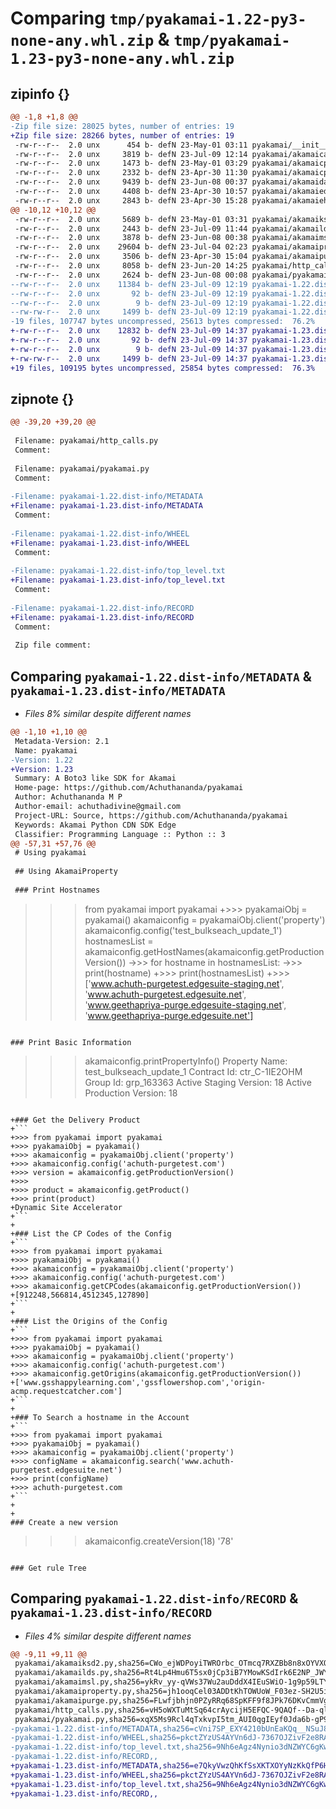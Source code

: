 # Comparing `tmp/pyakamai-1.22-py3-none-any.whl.zip` & `tmp/pyakamai-1.23-py3-none-any.whl.zip`

## zipinfo {}

```diff
@@ -1,8 +1,8 @@
-Zip file size: 28025 bytes, number of entries: 19
+Zip file size: 28266 bytes, number of entries: 19
 -rw-r--r--  2.0 unx      454 b- defN 23-May-01 03:11 pyakamai/__init__.py
 -rw-r--r--  2.0 unx     3819 b- defN 23-Jul-09 12:14 pyakamai/akamaicasemanagement.py
 -rw-r--r--  2.0 unx     1473 b- defN 23-May-01 03:29 pyakamai/akamaicpcode.py
 -rw-r--r--  2.0 unx     2332 b- defN 23-Apr-30 11:30 pyakamai/akamaicps.py
 -rw-r--r--  2.0 unx     9439 b- defN 23-Jun-08 00:37 pyakamai/akamaidatastream.py
 -rw-r--r--  2.0 unx     4408 b- defN 23-Apr-30 10:57 pyakamai/akamaiedns.py
 -rw-r--r--  2.0 unx     2843 b- defN 23-Apr-30 15:28 pyakamai/akamaiehn.py
@@ -10,12 +10,12 @@
 -rw-r--r--  2.0 unx     5689 b- defN 23-May-01 03:31 pyakamai/akamaiksd2.py
 -rw-r--r--  2.0 unx     2443 b- defN 23-Jul-09 11:44 pyakamai/akamailds.py
 -rw-r--r--  2.0 unx     3878 b- defN 23-Jun-08 00:38 pyakamai/akamaimsl.py
 -rw-r--r--  2.0 unx    29604 b- defN 23-Jul-04 02:23 pyakamai/akamaiproperty.py
 -rw-r--r--  2.0 unx     3506 b- defN 23-Apr-30 15:04 pyakamai/akamaipurge.py
 -rw-r--r--  2.0 unx     8058 b- defN 23-Jun-20 14:25 pyakamai/http_calls.py
 -rw-r--r--  2.0 unx     2624 b- defN 23-Jun-08 00:08 pyakamai/pyakamai.py
--rw-r--r--  2.0 unx    11384 b- defN 23-Jul-09 12:19 pyakamai-1.22.dist-info/METADATA
--rw-r--r--  2.0 unx       92 b- defN 23-Jul-09 12:19 pyakamai-1.22.dist-info/WHEEL
--rw-r--r--  2.0 unx        9 b- defN 23-Jul-09 12:19 pyakamai-1.22.dist-info/top_level.txt
--rw-rw-r--  2.0 unx     1499 b- defN 23-Jul-09 12:19 pyakamai-1.22.dist-info/RECORD
-19 files, 107747 bytes uncompressed, 25613 bytes compressed:  76.2%
+-rw-r--r--  2.0 unx    12832 b- defN 23-Jul-09 14:37 pyakamai-1.23.dist-info/METADATA
+-rw-r--r--  2.0 unx       92 b- defN 23-Jul-09 14:37 pyakamai-1.23.dist-info/WHEEL
+-rw-r--r--  2.0 unx        9 b- defN 23-Jul-09 14:37 pyakamai-1.23.dist-info/top_level.txt
+-rw-rw-r--  2.0 unx     1499 b- defN 23-Jul-09 14:37 pyakamai-1.23.dist-info/RECORD
+19 files, 109195 bytes uncompressed, 25854 bytes compressed:  76.3%
```

## zipnote {}

```diff
@@ -39,20 +39,20 @@
 
 Filename: pyakamai/http_calls.py
 Comment: 
 
 Filename: pyakamai/pyakamai.py
 Comment: 
 
-Filename: pyakamai-1.22.dist-info/METADATA
+Filename: pyakamai-1.23.dist-info/METADATA
 Comment: 
 
-Filename: pyakamai-1.22.dist-info/WHEEL
+Filename: pyakamai-1.23.dist-info/WHEEL
 Comment: 
 
-Filename: pyakamai-1.22.dist-info/top_level.txt
+Filename: pyakamai-1.23.dist-info/top_level.txt
 Comment: 
 
-Filename: pyakamai-1.22.dist-info/RECORD
+Filename: pyakamai-1.23.dist-info/RECORD
 Comment: 
 
 Zip file comment:
```

## Comparing `pyakamai-1.22.dist-info/METADATA` & `pyakamai-1.23.dist-info/METADATA`

 * *Files 8% similar despite different names*

```diff
@@ -1,10 +1,10 @@
 Metadata-Version: 2.1
 Name: pyakamai
-Version: 1.22
+Version: 1.23
 Summary: A Boto3 like SDK for Akamai
 Home-page: https://github.com/Achuthananda/pyakamai
 Author: Achuthananda M P
 Author-email: achuthadivine@gmail.com
 Project-URL: Source, https://github.com/Achuthananda/pyakamai
 Keywords: Akamai Python CDN SDK Edge
 Classifier: Programming Language :: Python :: 3
@@ -57,31 +57,76 @@
 # Using pyakamai
 
 ## Using AkamaiProperty
 
 ### Print Hostnames
 ```
 >>> from pyakamai import pyakamai
+>>> pyakamaiObj = pyakamai()
 >>> akamaiconfig = pyakamaiObj.client('property')
 >>> akamaiconfig.config('test_bulkseach_update_1')
 >>> hostnamesList = akamaiconfig.getHostNames(akamaiconfig.getProductionVersion())
->>> for hostname in hostnamesList:
->>>     print(hostname)
+>>> print(hostnamesList)
+>>> ['www.achuth-purgetest.edgesuite-staging.net', 'www.achuth-purgetest.edgesuite.net', 'www.geethapriya-purge.edgesuite-staging.net', 'www.geethapriya-purge.edgesuite.net']
 ```
 
 ### Print Basic Information
 ```
 >>> akamaiconfig.printPropertyInfo()
 Property Name: test_bulkseach_update_1
 Contract Id: ctr_C-1IE2OHM
 Group Id: grp_163363
 Active Staging Version: 18
 Active Production Version: 18
 ```
 
+### Get the Delivery Product
+```
+>>> from pyakamai import pyakamai
+>>> pyakamaiObj = pyakamai()
+>>> akamaiconfig = pyakamaiObj.client('property')
+>>> akamaiconfig.config('achuth-purgetest.com')
+>>> version = akamaiconfig.getProductionVersion()
+>>> 
+>>> product = akamaiconfig.getProduct()
+>>> print(product)
+Dynamic Site Accelerator
+```
+
+### List the CP Codes of the Config
+```
+>>> from pyakamai import pyakamai
+>>> pyakamaiObj = pyakamai()
+>>> akamaiconfig = pyakamaiObj.client('property')
+>>> akamaiconfig.config('achuth-purgetest.com')
+>>> akamaiconfig.getCPCodes(akamaiconfig.getProductionVersion())
+[912248,566814,4512345,127890]
+```
+
+### List the Origins of the Config
+```
+>>> from pyakamai import pyakamai
+>>> pyakamaiObj = pyakamai()
+>>> akamaiconfig = pyakamaiObj.client('property')
+>>> akamaiconfig.config('achuth-purgetest.com')
+>>> akamaiconfig.getOrigins(akamaiconfig.getProductionVersion())
+['www.gsshappylearning.com','gssflowershop.com','origin-acmp.requestcatcher.com']
+```
+
+### To Search a hostname in the Account
+```
+>>> from pyakamai import pyakamai
+>>> pyakamaiObj = pyakamai() 
+>>> akamaiconfig = pyakamaiObj.client('property')
+>>> configName = akamaiconfig.search('www.achuth-purgetest.edgesuite.net')
+>>> print(configName)
+>>> achuth-purgetest.com
+```
+
+
 ### Create a new version
 ```
 >>> akamaiconfig.createVersion(18)
 '78'
 ```
 
 ### Get rule Tree
```

## Comparing `pyakamai-1.22.dist-info/RECORD` & `pyakamai-1.23.dist-info/RECORD`

 * *Files 4% similar despite different names*

```diff
@@ -9,11 +9,11 @@
 pyakamai/akamaiksd2.py,sha256=CWo_ejWDPoyiTWROrbc_OTmcq7RXZBb8n8xOYVXQ3w8,5689
 pyakamai/akamailds.py,sha256=Rt4Lp4Hmu6T5sx0jCp3iB7YMowKSdIrk6E2NP_JWYXA,2443
 pyakamai/akamaimsl.py,sha256=ykRv_yy-qVWs37Wu2auDddX4IEuSWiO-1g9p59LTYww,3878
 pyakamai/akamaiproperty.py,sha256=jh1ooqCel03ADDtKhTOWUoW_F03ez-SH2U5iaqhF3cs,29604
 pyakamai/akamaipurge.py,sha256=FLwfjbhjn0PZyRRq68SpKFF9f8JPk76DKvCmmVg2NtU,3506
 pyakamai/http_calls.py,sha256=vH5oWXTuMtSq64crAycijH5EFQC-9QAQf--Da-qlS-I,8058
 pyakamai/pyakamai.py,sha256=xqX5Ms9Rcl4qTxkvpI5tm_AUI0qgIEyf0Jda6b-gP9c,2624
-pyakamai-1.22.dist-info/METADATA,sha256=cVni7SP_EXY4210bUnEaKQq__NSuJ8h7QpWqSu-G3QQ,11384
-pyakamai-1.22.dist-info/WHEEL,sha256=pkctZYzUS4AYVn6dJ-7367OJZivF2e8RA9b_ZBjif18,92
-pyakamai-1.22.dist-info/top_level.txt,sha256=9Nh6eAgz4Nynio3dNZWYC6gKw0ly2NfcXshvK-PQI0U,9
-pyakamai-1.22.dist-info/RECORD,,
+pyakamai-1.23.dist-info/METADATA,sha256=e7QkyVwzQhKfSsXKTXOYyNzKkQfP6HbeZaZx2KEnrdc,12832
+pyakamai-1.23.dist-info/WHEEL,sha256=pkctZYzUS4AYVn6dJ-7367OJZivF2e8RA9b_ZBjif18,92
+pyakamai-1.23.dist-info/top_level.txt,sha256=9Nh6eAgz4Nynio3dNZWYC6gKw0ly2NfcXshvK-PQI0U,9
+pyakamai-1.23.dist-info/RECORD,,
```


